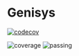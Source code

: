 # Genisys

[![codecov](https://codecov.io/gh/ivanplex/genisys/branch/master/graph/badge.svg)](https://codecov.io/gh/ivanplex/genisys)

![coverage](https://www.gitlab.com/jon67/igenisys/badges/master/coverage.svg)
![passing](https://www.gitlab.com/jon67/igenisys/badges/master/pipeline.svg)
